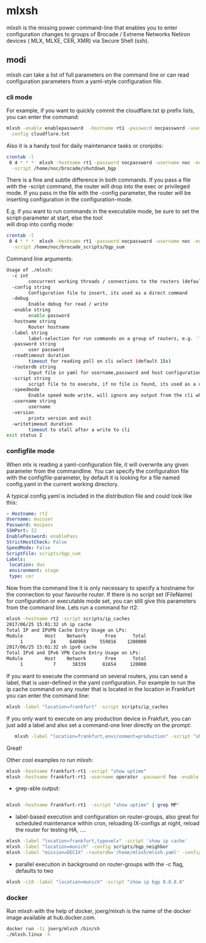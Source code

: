 # mlxsh

mlxsh is the missing power command-line that enables you to enter configuration changes to groups of Brocade / Extreme Networks Netiron devices (
MLX, MLXE, CER, XMR) via Secure Shell (ssh).

## modi 

mlxsh can take a list of full parameters on the command line or can read configuration parameters from a yaml-style configuration file.
 
### cli mode

For example, if you want to quickly commit the cloudflare.txt ip prefix lists, you can enter the command:

```bash 
mlxsh -enable enablepassword  -hostname rt1 -password nocpassword -username noc \
 -config cloudflare.txt 
```

Also it is a handy tool for daily maintenance tasks or cronjobs:

```bash
crontab -l
 0 4 * * *  mlxsh -hostname rt1 -password nocpassword -username noc -enable enablepassword\
  -script /home/noc/brocade/shutdown_bgp
```

There is a fine and subtle difference in both commands. If you pass a file with the -script command, the router will drop into the
exec or privileged mode. If you pass in the file with the -config parameter, the router will be inserting configuration in the configuration-mode.
 
E.g. if you want to run commands in the executable mode, be sure to set the script-parameter at start, else the tool\
 will drop into config mode:
 
```bash
crontab -l
 0 4 * * *  mlxsh -hostname rt1 -password nocpassword -username noc -enable enablepassword\
  -script /home/noc/brocade_scripts/bgp_sum  
```

Command line arguments:

```bash
Usage of ./mlxsh:
  -c int
    	concurrent working threads / connections to the routers (default 2)
  -config string
    	Configuration file to insert, its used as a direct command
  -debug
    	Enable debug for read / write
  -enable string
    	enable password
  -hostname string
    	Router hostname
  -label string
    	label-selection for run commands on a group of routers, e.g. 'location=munich,environment=prod'
  -password string
    	user password
  -readtimeout duration
    	timeout for reading poll on cli select (default 15s)
  -routerdb string
    	Input file in yaml for username,password and host configuration if not specified on command-line (default "mlxsh.yaml")
  -script string
    	script file to to execute, if no file is found, its used as a direct command
  -speedmode
    	Enable speed mode write, will ignore any output from the cli while writing
  -username string
    	username
  -version
    	prints version and exit
  -writetimeout duration
    	timeout to stall after a write to cli
exit status 2

```

### configfile mode

When mlx is reading a yaml-configuration file, it will overwrite any given parameter from the commandline. You can specify
  the configuration file with the configfile-parameter, by default it is looking for a file named config.yaml in the current working directory.
   
   A typical config.yaml is included in the distribution file and could look like this:
   ```yaml
- Hostname: rt2
  Username: mucuser
  Password: mucpass
  SSHPort: 22
  EnablePassword: enablePass
  StrictHostCheck: False
  SpeedMode: False
  ScriptFile: scripts/bgp_sum
  Labels:
    location: dus
    environment: stage
    type: cer

   ```

Now from the command line it is only necessary to specify a hostname for the connection to your favourite router. If there is no script set (FileName) for configuration or executable mode set,
you can still give this parameters from the command line. Lets run a command for rt2:
 
 ```bash
mlxsh -hostname rt2 -script scripts/ip_caches 
2017/06/25 15:01:32 sh ip cache
Total IP and IPVPN Cache Entry Usage on LPs:
 Module        Host    Network       Free      Total
      1          24     640960     559016    1200000
2017/06/25 15:01:32 sh ipv6 cache
Total IPv6 and IPv6 VPN Cache Entry Usage on LPs:
 Module        Host    Network       Free      Total
      1           7      38339      81654     120000
 ```
 
 If you want to execute the command on several routers, you can send a label, that
 is user-defined in the yaml configuration. For example to run the ip cache command on any router
 that is located in the location in Frankfurt you can enter the command line:
  
  ```bash
 mlxsh -label "location=frankfurt" -script scripts/ip_caches 
  ```
  
  If you only want to execute on any production device in Frakfurt, you can just add a label and also set a command-one liner directly on the prompt: 
```bash
   mlxsh -label "location=frankfurt,environment=production" -script "show ip bgp summary"
```
 
 Great!

Other cool examples ro run mlxsh:
```bash
mlxsh -hostname frankfurt-rt1 -script "show uptime"
mlxsh -hostname frankfurt-rt1 -username operator -password foo -enable foo -script "show ip bgp sum"
```

- grep-able output:

```bash

mlxsh -hostname frankfurt-rt1  -script "show uptime" | grep MP"
```

- label-based execution and configuration on router-groups, also great for scheduled maintenance within cron, reloading IX-configs at night, reload the router for testing HA, ….

```bash
mlxsh -label "location=frankfurt,type=mlx" -script 'show ip cache'
mlxsh -label "location=munich" -config scripts/bgp_neighbor
mlxsh -label "mission=DECIX" -routerdb='/home/mlxsh/mlxsh.yaml' -config /home/ixgen/decix
```

- parallel execution in background on router-groups with the -c flag, defaults to two
```bash
mlxsh -c10 -label "location=munich" -script "show ip bgp 8.8.8.8"
````

### docker

Run mlxsh with the help of docker, joerg/mlxsh is the name of the docker image available at hub.docker.com.
```bash
docker run -ti joerg/mlxsh /bin/sh
./mlxsh.linux -h
```
